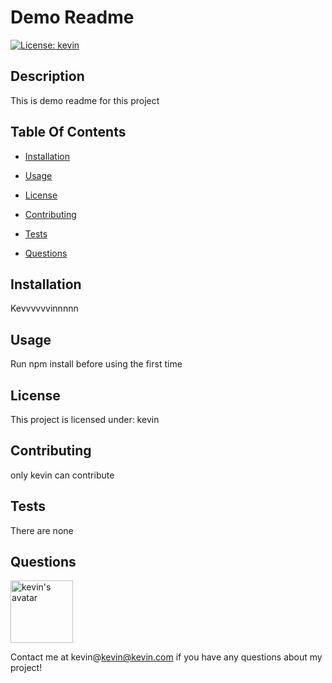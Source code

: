
# Demo Readme
 
[![License: kevin](https://img.shields.io/badge/License-kevin-blue.svg)](https://github.com/macias-daniel/good-readme-generator)

## Description

This is demo readme for this project

## Table Of Contents

* [Installation](#Installation)

* [Usage](#Usage)

* [License](#License)

* [Contributing](#Contributing)

* [Tests](#Tests)

* [Questions](#Questions)

## Installation
Kevvvvvvinnnnn

## Usage
Run npm install before using the first time

## License
This project is licensed under: kevin

## Contributing 
only kevin can contribute

## Tests
There are none

## Questions
<img src= "https://avatars0.githubusercontent.com/u/50666510?v=4" alt= "kevin's avatar" width="100">

Contact me at kevin@kevin@kevin.com if you have any questions about my project!
